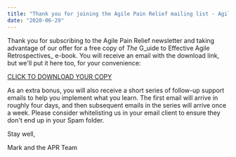 ```yaml
---
title: "Thank you for joining the Agile Pain Relief mailing list - Agile Retrospectives e-book offer"
date: "2020-06-29"
---
```


Thank you for subscribing to the Agile Pain Relief newsletter and taking advantage of our offer for a free copy of _The_ G_uide to Effective Agile Retrospectives_ e-book. You will receive an email with the download link, but we'll put it here too, for your convenience:

[CLICK TO DOWNLOAD YOUR COPY](https://drip.la/c/eyJhY2NvdW50X2lkIjoiNzE0NTgxMiIsInRyaWdnZXJfaWQiOiIyMDEwMzc1MjIiLCJkeW5hbWljX3VybCI6bnVsbCwidXJsIjoiaHR0cHM6Ly9kcml2ZS5nb29nbGUuY29tL2ZpbGUvZC8xdXJIOEtoME5weEVpXzZDemg2RDJQbzBvU3Jyc3NGemgvdmlldz91c3A9c2hhcmluZyJ9)

As an extra bonus, you will also receive a short series of follow-up support emails to help you implement what you learn. The first email will arrive in roughly four days, and then subsequent emails in the series will arrive once a week. Please consider whitelisting us in your email client to ensure they don't end up in your Spam folder.

Stay well,

Mark and the APR Team
